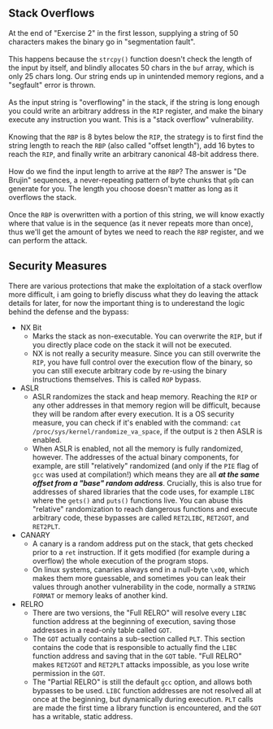 ## Stack Overflows

At the end of "Exercise 2" in the first lesson, supplying a string of 50 characters makes the binary go in "segmentation fault".\
\
This happens because the `strcpy()` function doesn't check the length of the input by itself, and blindly allocates 50 chars in the `buf` array, which is only 25 chars long. Our string ends up in unintended memory regions, and a "segfault" error is thrown.\
\
As the input string is "overflowing" in the stack, if the string is long enough you could write an arbitrary address in the `RIP` register, and make the binary execute any instruction you want. This is a "stack overflow" vulnerability.\
\
Knowing that the `RBP` is 8 bytes below the `RIP`, the strategy is to first find the string length to reach the `RBP` (also called "offset length"), add 16 bytes to reach the `RIP`, and finally write an arbitrary canonical 48-bit address there.\
\
How do we find the input length to arrive at the `RBP`? The answer is "De Brujin" sequences, a never-repeating pattern of byte chunks that `gdb` can generate for you. The length you choose doesn't matter as long as it overflows the stack.\
\
Once the `RBP` is overwritten with a portion of this string, we will know exactly where that value is in the sequence (as it never repeats more than once), thus we'll get the amount of bytes we need to reach the `RBP` register, and we can perform the attack.

## Security Measures

There are various protections that make the exploitation of a stack overflow more difficult, i am going to briefly discuss what they do leaving the attack details for later, for now the important thing is to underestand the logic behind the defense and the bypass:

- NX Bit
  - Marks the stack as non-executable. You can overwrite the `RIP`, but if you directly place code on the stack it will not be executed. 
  - NX is not really a security measure. Since you can still overwrite the `RIP`, you have full control over the execution flow of the binary, so you can still execute arbitrary code by re-using the binary instructions themselves. This is called `ROP` bypass.
- ASLR
  - ASLR randomizes the stack and heap memory. Reaching the `RIP` or any other addresses in that memory region will be difficult, because they will be random after every execution. It is a OS security measure, you can check if it's enabled with the command: `cat /proc/sys/kernel/randomize_va_space`, if the output is `2` then ASLR is enabled.
  - When ASLR is enabled, not all the memory is fully randomized, however. The addresses of the actual binary components, for example, are still "relatively" randomized (and only if the `PIE` flag of `gcc` was used at compilation!) which means they are all _**at the same offset from a "base" random address**_. Crucially, this is also true for addresses of shared libraries that the code uses, for example `LIBC` where the `gets()` and `puts()` functions live. You can abuse this "relative" randomization to reach dangerous functions and execute arbitrary code, these bypasses are called `RET2LIBC`, `RET2GOT`, and `RET2PLT`.
- CANARY
  - A canary is a random address put on the stack, that gets checked prior to a `ret` instruction. If it gets modified (for example during a overflow) the whole execution of the program stops.
  - On linux systems, canaries always end in a null-byte `\x00`, which makes them more guessable, and sometimes you can leak their values through another vulnerability in the code, normally a `STRING FORMAT` or memory leaks of another kind.
- RELRO
  - There are two versions, the "Full RELRO" will resolve every `LIBC` function address at the beginning of execution, saving those addresses in a read-only table called `GOT`. 
  - The `GOT` actually contains a sub-section called `PLT`. This section contains the code that is responsible to actually find the `LIBC` function address and saving that in the `GOT` table. "Full RELRO" makes `RET2GOT` and `RET2PLT` attacks impossible, as you lose write permission in the `GOT`.
  - The "Partial RELRO" is still the default `gcc` option, and allows both bypasses to be used. `LIBC` function addresses are not resolved all at once at the beginning, but dynamically during execution. `PLT` calls are made the first time a library function is encountered, and the `GOT` has a writable, static address.
